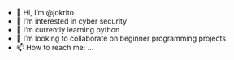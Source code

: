- 👋 Hi, I’m @jokrito
- 👀 I’m interested in cyber security
- 🌱 I’m currently learning python
- 💞️ I’m looking to collaborate on beginner programming projects
- 📫 How to reach me: ...

<!---
jokrito/jokrito is a ✨ special ✨ repository because its `README.md` (this file) appears on your GitHub profile.
You can click the Preview link to take a look at your changes.
--->
